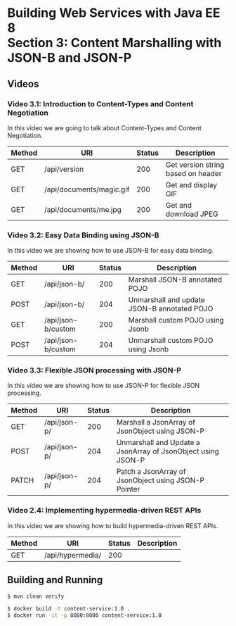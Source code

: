 # Building Web Services with Java EE 8 <br>Section 3: Content Marshalling with JSON-B and JSON-P

## Videos

### Video 3.1: Introduction to Content-Types and Content Negotiation

In this video we are going to talk about Content-Types and Content Negotiation.

| Method | URI          | Status | Description |
|--------|--------------|--------|-------------|
| GET    | /api/version | 200    | Get version string based on header |
| GET    | /api/documents/magic.gif | 200 | Get and display GIF |
| GET    | /api/documents/me.jpg | 200 | Get and download JPEG |


### Video 3.2: Easy Data Binding using JSON-B

In this video we are showing how to use JSON-B for easy data binding.

| Method | URI | Status | Description |
|--------|-----|--------|-------------|
| GET    | /api/json-b/ | 200 | Marshall JSON-B annotated POJO |
| POST   | /api/json-b/ | 204 | Unmarshall and update JSON-B annotated POJO |
| GET    | /api/json-b/custom | 200 | Marshall custom POJO using Jsonb |
| POST   | /api/json-b/custom | 204 | Unmarshall custom POJO using Jsonb |

### Video 3.3: Flexible JSON processing with JSON-P

In this video we are showing how to use JSON-P for flexible JSON processing.

| Method | URI | Status | Description |
|--------|-----|--------|-------------|
| GET    | /api/json-p/ | 200 | Marshall a JsonArray of JsonObject using JSON-P |
| POST   | /api/json-p/ | 204 | Unmarshall and Update a JsonArray of JsonObject using JSON-P |
| PATCH  | /api/json-p/ | 204 | Patch a JsonArray of JsonObject using JSON-P Pointer |

### Video 2.4: Implementing hypermedia-driven REST APIs

In this video we are showing how to build hypermedia-driven REST APIs.

| Method | URI | Status | Description |
|--------|-----|--------|-------------|
| GET    | /api/hypermedia/ | 200 |  |
 

## Building and Running

```bash
$ mvn clean verify

$ docker build -t content-service:1.0 .
$ docker run -it -p 8080:8080 content-service:1.0
```
